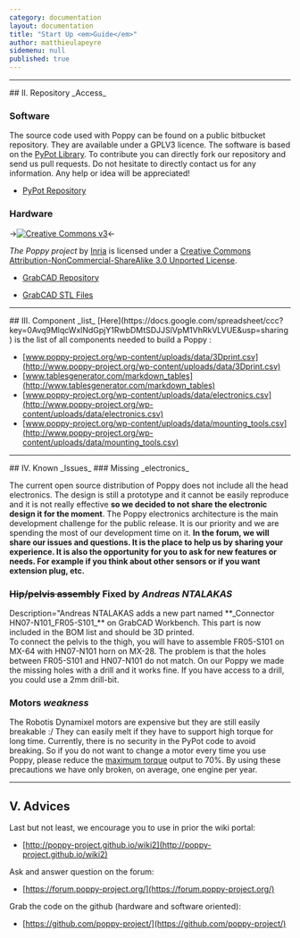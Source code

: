 ```yaml
---
category: documentation
layout: documentation
title: "Start Up <em>Guide</em>"
author: matthieulapeyre
sidemenu: null
published: true
---
```


<!-- <div id="betatest"></div>
## I. Beta _Test_ -->

<hr />
<div id="repository"></div>
## II. Repository _Access_

### Software
The source code used with Poppy can be found on a public bitbucket repository. They are available under a GPLV3 licence. The software is based on the [PyPot Library](http://www.poppy-project.org/pypot-library/). To contribute you can directly fork our repository and send us pull requests. Do not hesitate to directly contact us for any information. Any help or idea will be appreciated!

- [PyPot Repository](https://github.com/poppy-project/pypot)

### Hardware
->[![Creative Commons v3](http://i.creativecommons.org/l/by-nc-sa/3.0/88x31.png)](http://creativecommons.org/licenses/by-nc-sa/3.0/)<-

*The Poppy project* by [Inria](http://www.poppy-project.org) is licensed under a [Creative Commons Attribution-NonCommercial-ShareAlike 3.0 Unported License](http://creativecommons.org/licenses/by-nc-sa/3.0/).

- [GrabCAD Repository](https://github.com/poppy-project/poppy-hardware-beta)

- [GrabCAD STL Files](https://grabcad.com/library/poppy-beta-2)


<hr />
<div id="components"></div>
## III. Component _list_
[Here](https://docs.google.com/spreadsheet/ccc?key=0Avq9MlqcWxlNdGpjY1RwbDMtSDJJSlVpM1VhRkVLVUE&amp;usp=sharing) is the list of all components needed to build a Poppy :

- [www.poppy-project.org/wp-content/uploads/data/3Dprint.csv](http://www.poppy-project.org/wp-content/uploads/data/3Dprint.csv)
- [www.tablesgenerator.com/markdown_tables](http://www.tablesgenerator.com/markdown_tables)
- [www.poppy-project.org/wp-content/uploads/data/electronics.csv](http://www.poppy-project.org/wp-content/uploads/data/electronics.csv)
- [www.poppy-project.org/wp-content/uploads/data/mounting_tools.csv](http://www.poppy-project.org/wp-content/uploads/data/mounting_tools.csv)

<hr />
<div id="known_issues"></div>
## IV. Known _Issues_
### Missing _electronics_

The current open source distribution of Poppy does not include all the head electronics. The design is still a prototype and it cannot be easily reproduce and it is not really effective **so we decided to not share the electronic design it for the moment**.
The Poppy electronics architecture is the main development challenge for the public release. It is our priority and we are spending the most of our development time on it.
**In the forum, we will share our issues and questions. It is the place to help us by sharing your experience. It is also the opportunity for you to ask for new features or needs. For example if you think about other sensors or if you want extension plug, etc.**

### ~~Hip/pelvis assembly~~ Fixed by _Andreas NTALAKAS_
<div class="alert alert-success">
Description="Andreas NTALAKAS adds a new part named **_Connector HN07-N101_FR05-S101_** on GrabCAD Workbench. This part is now included in the BOM list and should be 3D printed.
</div>
To connect the pelvis to the thigh, you will have to assemble FR05-S101 on MX-64 with HN07-N101 horn on MX-28. The problem is that the holes between FR05-S101 and HN07-N101 do not match.
On our Poppy we made the missing holes with a drill and it works fine. If you have access to a drill, you could use a 2mm drill-bit.

### Motors _weakness_
The Robotis Dynamixel motors are expensive but they are still easily breakable :/
They can easily melt if they have to support high torque for long time. Currently, there is no security in the PyPot code to avoid breaking. So if you do not want to change a motor every time you use Poppy, please reduce the [maximum torque](http://pierrerouanet.bitbucket.org/pypot/pypot.dynamixel.html#pypot.dynamixel.motor.DxlMotor.torque_limit) output to 70%.
By using these precautions we have only broken, on average, one engine per year.

<hr />

<div id="repository"></div>

## V. Advices
Last but not least, we encourage you to use in prior the wiki portal:

- [http://poppy-project.github.io/wiki2](http://poppy-project.github.io/wiki2)

Ask and answer question on the forum:

- [https://forum.poppy-project.org/](https://forum.poppy-project.org/)

Grab the code on the github (hardware and software oriented): 
- [https://github.com/poppy-project/](https://github.com/poppy-project/)



 